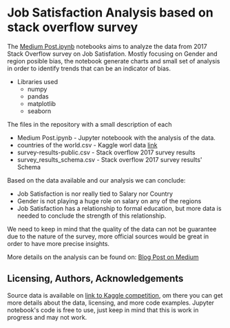 # Job Satisfaction Analysis based on stack overflow survey

The [Medium Post.ipynb](https://github.com/bignollo/JobSatisfaction/blob/main/Medium%20Post.ipynb) notebooks aims to analyze the data from 2017 Stack Overflow survey on Job Satisfation.
Mostly focusing on Gender and region posible bias, the notebook generate charts and small set of analysis in order to identify trends that can be an indicator of bias.

* Libraries used
  - numpy
  - pandas
  - matplotlib
  - seaborn
  

The files in the repository with a small description of each

* Medium Post.ipynb - Jupyter noteboook with the analysis of the data.
* countries of the world.csv - Kaggle worl data [link](https://www.kaggle.com/fernandol/countries-of-the-world/version/1)
* survey-results-public.csv - Stack overflow 2017 survey results
* survey_results_schema.csv - Stack overflow 2017 survey results' Schema


Based on the data available and our analysis we can conclude:

* Job Satisfaction is nor really tied to Salary nor Country
* Gender is not playing a huge role on salary on any of the regions
* Job Satisfaction has a relationship to formal education, but more data is needed to conclude the strength of this relationship.

We need to keep in mind that the quality of the data can not be guarantee due to the nature of the survey, more official sources would be great in order to have more precise insights.

More details on the analysis can be found on: [Blog Post on Medium](https://medium.com/@bignollo/understanding-job-satisfaction-across-countries-and-genders-eb05a3c2d8f5)

## Licensing, Authors, Acknowledgements

Source data is available on [link to Kaggle competition](https://www.kaggle.com/stackoverflow/so-survey-2017/data), om there you can get more details about the data, licensing, and more code examples.
Jupyter notebook's code is free to use, just keep in mind that this is work in progress and may not work.
